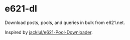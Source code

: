 # e621-dl
Download posts, pools, and queries in bulk from e621.net.

Inspired by [jacklul/e621-Pool-Downloader](https://github.com/jacklul/e621-Pool-Downloader).
